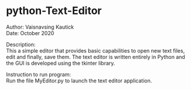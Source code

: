 # python-Text-Editor
Author: Vaisnavsing Kautick  
Date: October 2020

Description:  
This a simple editor that provides basic capabilities to open new text files, edit and finally, save them. The text editor is written entirely in Python and the GUI is developed using the tkinter library.



Instruction to run program:  
	Run the file MyEditor.py to launch the text editor application.
